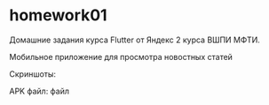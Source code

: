 # homework01

Домашние задания курса Flutter от Яндекс 2 курса ВШПИ МФТИ.

Мобильное приложение для просмотра новостных статей

Скриншоты:

APK файл:
файл
